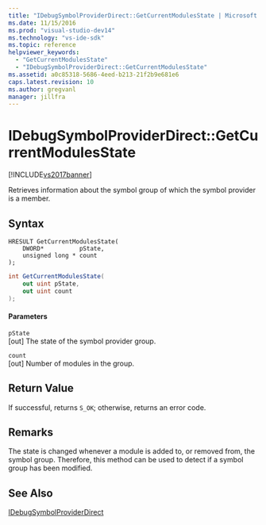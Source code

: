 ```yaml
---
title: "IDebugSymbolProviderDirect::GetCurrentModulesState | Microsoft Docs"
ms.date: 11/15/2016
ms.prod: "visual-studio-dev14"
ms.technology: "vs-ide-sdk"
ms.topic: reference
helpviewer_keywords: 
  - "GetCurrentModulesState"
  - "IDebugSymbolProviderDirect::GetCurrentModulesState"
ms.assetid: a0c85318-5686-4eed-b213-21f2b9e681e6
caps.latest.revision: 10
ms.author: gregvanl
manager: jillfra
---
```

# IDebugSymbolProviderDirect::GetCurrentModulesState
[!INCLUDE[vs2017banner](../../../includes/vs2017banner.md)]

Retrieves information about the symbol group of which the symbol provider is a member.  
  
## Syntax  
  
```cpp#  
HRESULT GetCurrentModulesState(  
    DWORD*          pState,  
    unsigned long * count  
);  
```  
  
```csharp  
int GetCurrentModulesState(  
    out uint pState,  
    out uint count  
);  
```  
  
#### Parameters  
 `pState`  
 [out] The state of the symbol provider group.  
  
 `count`  
 [out] Number of modules in the group.  
  
## Return Value  
 If successful, returns `S_OK`; otherwise, returns an error code.  
  
## Remarks  
 The state is changed whenever a module is added to, or removed from, the symbol group. Therefore, this method can be used to detect if a symbol group has been modified.  
  
## See Also  
 [IDebugSymbolProviderDirect](../../../extensibility/debugger/reference/idebugsymbolproviderdirect.md)

